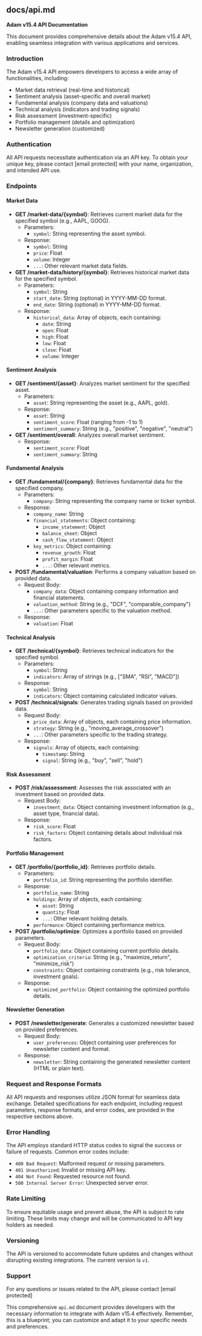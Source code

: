 ## docs/api.md

**Adam v15.4 API Documentation**

This document provides comprehensive details about the Adam v15.4 API, enabling seamless integration with various applications and services.

### Introduction

The Adam v15.4 API empowers developers to access a wide array of functionalities, including:

*   Market data retrieval (real-time and historical)
*   Sentiment analysis (asset-specific and overall market)
*   Fundamental analysis (company data and valuations)
*   Technical analysis (indicators and trading signals)
*   Risk assessment (investment-specific)
*   Portfolio management (details and optimization)
*   Newsletter generation (customized)

### Authentication

All API requests necessitate authentication via an API key. To obtain your unique key, please contact [email protected] with your name, organization, and intended API use.

### Endpoints

#### Market Data

*   **GET /market-data/{symbol}**: Retrieves current market data for the specified symbol (e.g., AAPL, GOOG).
    *   Parameters:
        *   `symbol`:  String representing the asset symbol.
    *   Response:
        *   `symbol`: String
        *   `price`:  Float
        *   `volume`: Integer
        *   `...`:  Other relevant market data fields.
*   **GET /market-data/history/{symbol}**: Retrieves historical market data for the specified symbol.
    *   Parameters:
        *   `symbol`: String
        *   `start_date`:  String (optional) in YYYY-MM-DD format.
        *   `end_date`:  String (optional) in YYYY-MM-DD format.
    *   Response:
        *   `historical_data`:  Array of objects, each containing:
            *   `date`: String
            *   `open`:  Float
            *   `high`:  Float
            *   `low`: Float
            *   `close`: Float
            *   `volume`:  Integer

#### Sentiment Analysis

*   **GET /sentiment/{asset}**: Analyzes market sentiment for the specified asset.
    *   Parameters:
        *   `asset`: String representing the asset (e.g., AAPL, gold).
    *   Response:
        *   `asset`:  String
        *   `sentiment_score`:  Float (ranging from -1 to 1)
        *   `sentiment_summary`: String (e.g., "positive", "negative", "neutral")
*   **GET /sentiment/overall**: Analyzes overall market sentiment.
    *   Response:
        *   `sentiment_score`:  Float
        *   `sentiment_summary`: String

#### Fundamental Analysis

*   **GET /fundamental/{company}**: Retrieves fundamental data for the specified company.
    *   Parameters:
        *   `company`: String representing the company name or ticker symbol.
    *   Response:
        *   `company_name`:  String
        *   `financial_statements`:  Object containing:
            *   `income_statement`:  Object
            *   `balance_sheet`:  Object
            *   `cash_flow_statement`:  Object
        *   `key_metrics`: Object containing:
            *   `revenue_growth`:  Float
            *   `profit_margin`:  Float
            *   `...`:  Other relevant metrics.
*   **POST /fundamental/valuation**: Performs a company valuation based on provided data.
    *   Request Body:
        *   `company_data`:  Object containing company information and financial statements.
        *   `valuation_method`:  String (e.g., "DCF", "comparable_company")
        *   `...`:  Other parameters specific to the valuation method.
    *   Response:
        *   `valuation`:  Float

#### Technical Analysis

*   **GET /technical/{symbol}**: Retrieves technical indicators for the specified symbol.
    *   Parameters:
        *   `symbol`:  String
        *   `indicators`:  Array of strings (e.g., ["SMA", "RSI", "MACD"])
    *   Response:
        *   `symbol`:  String
        *   `indicators`:  Object containing calculated indicator values.
*   **POST /technical/signals**: Generates trading signals based on provided data.
    *   Request Body:
        *   `price_data`:  Array of objects, each containing price information.
        *   `strategy`:  String (e.g., "moving_average_crossover")
        *   `...`:  Other parameters specific to the trading strategy.
    *   Response:
        *   `signals`:  Array of objects, each containing:
            *   `timestamp`:  String
            *   `signal`:  String (e.g., "buy", "sell", "hold")

#### Risk Assessment

*   **POST /risk/assessment**: Assesses the risk associated with an investment based on provided data.
    *   Request Body:
        *   `investment_data`:  Object containing investment information (e.g., asset type, financial data).
    *   Response:
        *   `risk_score`:  Float
        *   `risk_factors`:  Object containing details about individual risk factors.

#### Portfolio Management

*   **GET /portfolio/{portfolio_id}**: Retrieves portfolio details.
    *   Parameters:
        *   `portfolio_id`:  String representing the portfolio identifier.
    *   Response:
        *   `portfolio_name`:  String
        *   `holdings`:  Array of objects, each containing:
            *   `asset`:  String
            *   `quantity`:  Float
            *   `...`:  Other relevant holding details.
        *   `performance`:  Object containing performance metrics.
*   **POST /portfolio/optimize**: Optimizes a portfolio based on provided parameters.
    *   Request Body:
        *   `portfolio_data`:  Object containing current portfolio details.
        *   `optimization_criteria`:  String (e.g., "maximize_return", "minimize_risk")
        *   `constraints`:  Object containing constraints (e.g., risk tolerance, investment goals).
    *   Response:
        *   `optimized_portfolio`:  Object containing the optimized portfolio details.

#### Newsletter Generation

*   **POST /newsletter/generate**: Generates a customized newsletter based on provided preferences.
    *   Request Body:
        *   `user_preferences`:  Object containing user preferences for newsletter content and format.
    *   Response:
        *   `newsletter`:  String containing the generated newsletter content (HTML or plain text).

### Request and Response Formats

All API requests and responses utilize JSON format for seamless data exchange. Detailed specifications for each endpoint, including request parameters, response formats, and error codes, are provided in the respective sections above.

### Error Handling

The API employs standard HTTP status codes to signal the success or failure of requests. Common error codes include:

*   `400 Bad Request`:  Malformed request or missing parameters.
*   `401 Unauthorized`:  Invalid or missing API key.
*   `404 Not Found`:  Requested resource not found.
*   `500 Internal Server Error`:  Unexpected server error.

### Rate Limiting

To ensure equitable usage and prevent abuse, the API is subject to rate limiting. These limits may change and will be communicated to API key holders as needed.

### Versioning

The API is versioned to accommodate future updates and changes without disrupting existing integrations. The current version is `v1`.

### Support

For any questions or issues related to the API, please contact [email protected]

This comprehensive `api.md` document provides developers with the necessary information to integrate with Adam v15.4 effectively.  Remember, this is a blueprint; you can customize and adapt it to your specific needs and preferences.
